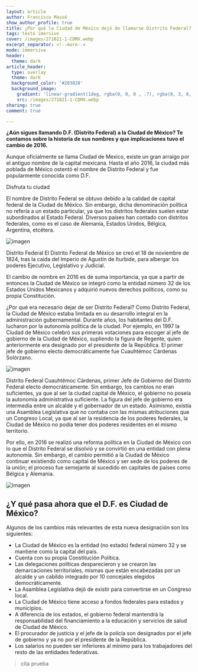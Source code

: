 ```yaml
---
layout: article
author: Francisco Massé 
show_author_profile: true
title: ¿Por qué la Ciudad de México dejó de llamarse Distrito Federal?
tags: texto imersive
cover: /images/271021-1-CDMX.webp
excerpt_separator: <!--more-->
mode: immersive
header:
  theme: dark
article_header:
  type: overlay
  theme: dark
  background_color: '#203028'
  background_image:
    gradient: 'linear-gradient(1deg, rgba(0, 0, 0 , .7), rgba(8, 3, 8, .9))'
    src: /images/271021-1-CDMX.webp
sharing: true
comment: true

---
```





**¿Aún sigues llamando D.F. (Distrito Federal) a la Ciudad de México? Te contamos sobre la historia de sus nombres y que implicaciones tuvo el cambio de 2016.**

Aunque oficialmente se llama Ciudad de Mexico, existe un gran arraigo por el antiguo nombre de la capital mexicana. Hasta el año 2016, la ciudad más poblada de México ostentó el nombre de Distrito Federal y fue popularmente conocida como D.F.


Disfruta tu ciudad

El nombre de Distrito Federal se obtuvo debido a la calidad de capital federal de la Ciudad de México. Sin embargo, dicha denominación política no refería a un estado particular, ya que los distritos federales suelen estar subordinados al Estado Federal. Diversos países han contado con distritos federales, como es el caso de Alemania, Estados Unidos, Bélgica, Argentina, etcétera.

![imagen](https://www.mexicodesconocido.com.mx/wp-content/uploads/2021/03/Torre_latinamericana_CDMX-2-900x603.png)

Distrito Federal
El Distrito Federal de México se creó el 18 de noviembre de 1824, tras la caída del Imperio de Agustín de Iturbide, para albergar los poderes Ejecutivo, Legislativo y Judicial.

El cambio de nombre en 2016 es de suma importancia, ya que a partir de entonces la Ciudad de México se integró como la entidad número 32 de los Estados Unidos Mexicanos y adquirió nuevos derechos políticos, como su propia Constitución.

¿Por qué era necesario dejar de ser Distrito Federal?
Como Distrito Federal, la Ciudad de México estaba limitada en su desarrollo integral en la administración gubernamental. Durante años, los habitantes del D.F. lucharon por la autonomía política de la ciudad. Por ejemplo, en 1997 la Ciudad de México celebró sus primeras votaciones para escoger al jefe de gobierno de la Ciudad de México, supliendo la figura de Regente, quien anteriormente era designado por el presidente de la República. El primer jefe de gobierno electo democráticamente fue Cuauhtémoc Cárdenas Solórzano.
 
 ![imagen](https://www.mexicodesconocido.com.mx/wp-content/uploads/2021/03/CUAUHTEMOC-CARDENAS-DF-1997.jpg)

Distrito Federal
Cuauhtémoc Cárdenas, primer Jefe de Gobierno del Distrito Federal electo democráticamente.
Sin embargo, los cambios no eran suficientes, ya que al ser la ciudad capital de México, el gobierno no poseía la autonomía administrativa suficiente. La figura del jefe de gobierno era intermedia entre un alcalde y el gobernador de un estado. Asimismo, existía una Asamblea Legislativa que no contaba con las mismas atribuciones que un Congreso Local, ya que al ser la residencia de los poderes federales, la Ciudad de México no podía tener dos poderes residentes en el mismo territorio. 

Por ello, en 2016 se realizó una reforma política en la Ciudad de México con lo que el Distrito Federal se disolvió y se convirtió en una entidad con plena autonomía. Sin embargo, el cambio permitió a la Ciudad de México continuar existiendo como capital de México y ser sede de los poderes de la unión; el proceso fue semejante al sucedido en capitales de países como Bélgica y Alemania.

 ![imagen](https://www.mexicodesconocido.com.mx/wp-content/uploads/2021/03/48746518108_26a91fa337_k-900x600.jpg)


## ¿Y qué pasa ahora que el D.F. es Ciudad de México?
Algunos de los cambios más relevantes de esta nueva designación son los siguientes:​

- La Ciudad de México es la entidad (no estado) federal número 32 y se mantiene como la capital del país.
- Cuenta con su propia Constitución Política.
- Las delegaciones políticas desparecieron y se crearon las demarcaciones territoriales, mismas que están encabezadas por un alcalde y un cabildo integrado por 10 concejales elegidos democráticamente.
- La Asamblea Legislativa dejó de existir para convertirse en un Congreso local.
- La Ciudad de México tiene acceso a fondos federales para estados y municipios.
- A diferencia de los estados, el gobierno federal mantendrá la responsabilidad del financiamiento a la educación y servicios de salud de Ciudad de México.
- El procurador de justicia y el jefe de la policía son designados por el jefe de gobierno y ya no por el presidente de la República.
- Los salarios no pueden ser inferiores al mínimo para los trabajadores del resto de las entidades federativas.


> cita prueba
